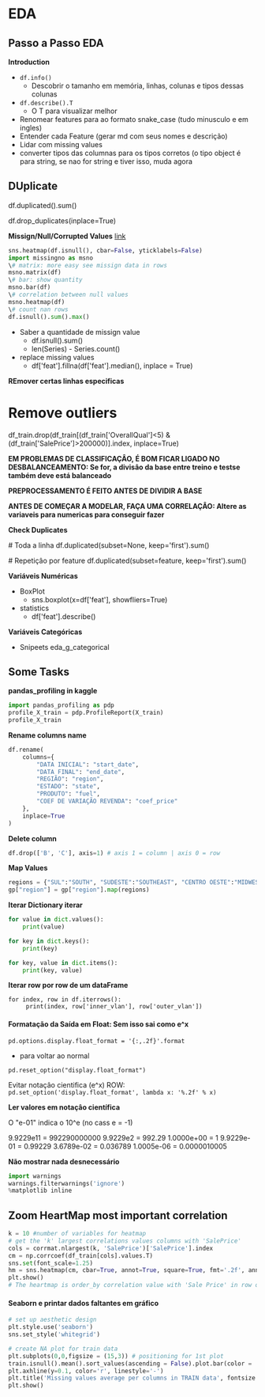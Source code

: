 # EDA

## Passo a Passo EDA

**Introduction**
+ `df.info()`
  - Descobrir o tamanho em memória, linhas, colunas e tipos dessas colunas
+ `df.describe().T` 
  - O T para visualizar melhor
+ Renomear features para ao formato snake_case (tudo minusculo e em ingles)
+ Entender cada Feature (gerar md com seus nomes e descrição)
+ Lidar com missing values
+ converter tipos das columnas para os tipos corretos (o tipo object é para string, se nao for string e tiver isso, muda agora

## DUplicate

df.duplicated().sum()

df.drop_duplicates(inplace=True)

**Missign/Null/Corrupted Values**
[link](https://dev.to/tomoyukiaota/visualizing-the-patterns-of-missing-value-occurrence-with-python-46dj)

````python
sns.heatmap(df.isnull(), cbar=False, yticklabels=False)
import missingno as msno
\# matrix: more easy see missign data in rows
msno.matrix(df)
\# bar: show quantity
msno.bar(df)
\# correlation between null values
msno.heatmap(df)
\# count nan rows
df.isnull().sum().max()
````

+ Saber a quantidade de missign value
  - df.isnull().sum()
  - len(Series) - Series.count()
+ replace missing values
  - df['feat'].fillna(df['feat'].median(), inplace = True)

**REmover certas linhas especificas**
# Remove outliers
df_train.drop(df_train[(df_train['OverallQual']<5) & (df_train['SalePrice']>200000)].index, inplace=True)

**EM PROBLEMAS DE CLASSIFICAÇÂO, É BOM FICAR LIGADO NO DESBALANCEAMENTO: Se for, a divisâo da base entre treino e testse também deve está balanceado**

**PREPROCESSAMENTO É FEITO ANTES DE DIVIDIR A BASE**

**ANTES DE COMEÇAR A MODELAR, FAÇA UMA CORRELAÇÂO: Altere as variaveis para numericas para conseguir fazer**

**Check Duplicates**

\# Toda a linha
df.duplicated(subset=None, keep='first').sum()

\# Repetiçâo por feature
df.duplicated(subset=feature, keep='first').sum()

**Variáveis Numéricas**
+ BoxPlot
  - sns.boxplot(x=df['feat'], showfliers=True)
+ statistics
  - df['feat'].describe()

**Variáveis Categóricas**
+ Snipeets eda\_g\_categorical



## Some Tasks


**pandas_profiling in kaggle**

````python
import pandas_profiling as pdp
profile_X_train = pdp.ProfileReport(X_train)
profile_X_train 
````

**Rename columns name**

````python
df.rename(
    columns={
        "DATA INICIAL": "start_date",
        "DATA FINAL": "end_date",
        "REGIÃO": "region",
        "ESTADO": "state",
        "PRODUTO": "fuel",
        "COEF DE VARIAÇÃO REVENDA": "coef_price"
    },
    inplace=True
)
````

**Delete column**

````python
df.drop(['B', 'C'], axis=1) # axis 1 = column | axis 0 = row
````

**Map Values**

````python
regions = {"SUL":"SOUTH", "SUDESTE":"SOUTHEAST", "CENTRO OESTE":"MIDWEST"}
gp["region"] = gp["region"].map(regions)
````

**Iterar Dictionary iterar**

```python
for value in dict.values():
	print(value)

for key in dict.keys():
	print(key)

for key, value in dict.items():
	print(key, value)
```

**Iterar row por row de um dataFrame**

```
for index, row in df.iterrows():
     print(index, row['inner_vlan'], row['outer_vlan'])
```

#### Formatação da Saída em Float: Sem isso sai como e^x

`pd.options.display.float_format = '{:,.2f}'.format`

+ para voltar ao normal

`pd.reset_option("display.float_format")`

Evitar notaçâo cientifica (e^x)
ROW:
`pd.set_option('display.float_format', lambda x: '%.2f' % x)`

**Ler valores em notaçâo científica**

O "e-01" indica o 10^e (no cass e = -1)

9.9229e11  = 992290000000
9.9229e2   = 992.29
1.0000e+00 = 1
9.9229e-01 = 0.99229
3.6789e-02 = 0.036789
1.0005e-06 = 0.0000010005

**Não mostrar nada desnecessário**

````python
import warnings
warnings.filterwarnings('ignore')
%matplotlib inline
````

## Zoom HeartMap most important correlation

````python
k = 10 #number of variables for heatmap
# get the 'k' largest correlations values columns with 'SalePrice'
cols = corrmat.nlargest(k, 'SalePrice')['SalePrice'].index
cm = np.corrcoef(df_train[cols].values.T)
sns.set(font_scale=1.25)
hm = sns.heatmap(cm, cbar=True, annot=True, square=True, fmt='.2f', annot_kws={'size': 10}, yticklabels=cols.values, xticklabels=cols.values)
plt.show()
# The heartmap is order_by correlation value with 'Sale Price' in row of 'Sale Price'
````

#### Seaborn e printar dados faltantes em gráfico

````python
# set up aesthetic design
plt.style.use('seaborn')
sns.set_style('whitegrid')

# create NA plot for train data
plt.subplots(0,0,figsize = (15,3)) # positioning for 1st plot
train.isnull().mean().sort_values(ascending = False).plot.bar(color = 'blue')
plt.axhline(y=0.1, color='r', linestyle='-')
plt.title('Missing values average per columns in TRAIN data', fontsize = 20)
plt.show()
````
